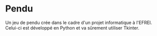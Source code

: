 # Pendu
Un jeu de pendu crée dans le cadre d'un projet informatique à l'EFREI.
Celui-ci est développé en Python et va sûrement utiliser Tkinter.
